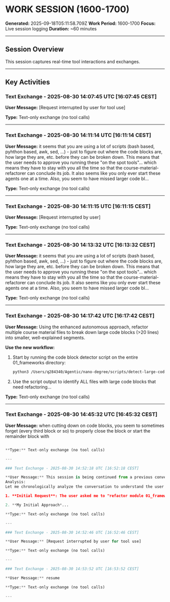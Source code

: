# WORK SESSION (1600-1700)

**Generated:** 2025-09-18T05:11:58.709Z
**Work Period:** 1600-1700
**Focus:** Live session logging
**Duration:** ~60 minutes

---

## Session Overview

This session captures real-time tool interactions and exchanges.

---

## Key Activities

### Text Exchange - 2025-08-30 14:07:45 UTC [16:07:45 CEST]

**User Message:** [Request interrupted by user for tool use]

**Type:** Text-only exchange (no tool calls)

---

### Text Exchange - 2025-08-30 14:11:14 UTC [16:11:14 CEST]

**User Message:** it seems that you are using a lot of scripts (bash based, pyhthon based, awk, sed, ...) - just to figure out where the code blocks are, how large they are, etc. before they can be broken down. This means that the user needs to approve you running these "on the spot tools"... which means they have to stay with you all the time so that the course-material-refactorer can conclude its job. It also seems like you only ever start these agents one at a time. Also, you seem to have missed larger code bl...

**Type:** Text-only exchange (no tool calls)

---

### Text Exchange - 2025-08-30 14:11:15 UTC [16:11:15 CEST]

**User Message:** [Request interrupted by user]

**Type:** Text-only exchange (no tool calls)

---

### Text Exchange - 2025-08-30 14:13:32 UTC [16:13:32 CEST]

**User Message:** it seems that you are using a lot of scripts (bash based, pyhthon based, awk, sed, ...) - just to figure out where the code blocks are, how large they are, etc. before they can be broken down. This means that the user needs to approve you running these "on the spot tools"... which means they have to stay with you all the time so that the course-material-refactorer can conclude its job. It also seems like you only ever start these agents one at a time. Also, you seem to have missed larger code bl...

**Type:** Text-only exchange (no tool calls)

---

### Text Exchange - 2025-08-30 14:17:42 UTC [16:17:42 CEST]

**User Message:** Using the enhanced autonomous approach, refactor multiple course material files to break down large code blocks (>20 lines) into smaller, well-explained segments.

**Use the new workflow:**
1. Start by running the code block detector script on the entire 01_frameworks directory:
   ```bash
   python3 /Users/q284340/Agentic/nano-degree/scripts/detect-large-code-blocks.py docs-content/01_frameworks/
   ```

2. Use the script output to identify ALL files with large code blocks that need refactoring...

**Type:** Text-only exchange (no tool calls)

---

### Text Exchange - 2025-08-30 14:45:32 UTC [16:45:32 CEST]

**User Message:** when cutting down on code blocks, you seem to sometimes forget (every third block or so) to properly close the block or start the remainder block with 
```python --> check the agent definition and produce a checker script which corrects these mistakes. This script shall also be run by the agent to ensure, the final result is properly formatted from an md perspective. Also, the code block detector should run at the beginning when making the todo list so that we can properly tick off all blocks wh...

**Type:** Text-only exchange (no tool calls)

---

### Text Exchange - 2025-08-30 14:52:18 UTC [16:52:18 CEST]

**User Message:** This session is being continued from a previous conversation that ran out of context. The conversation is summarized below:
Analysis:
Let me chronologically analyze the conversation to understand the user's requests and my responses:

1. **Initial Request**: The user asked me to "refactor module 01_frameworks to reduce large code blocks to smaller chunks with good explanations. Use the course-material-refactorer agent and work in parallel on all md-files of the module"

2. **My Initial Approach*...

**Type:** Text-only exchange (no tool calls)

---

### Text Exchange - 2025-08-30 14:52:46 UTC [16:52:46 CEST]

**User Message:** [Request interrupted by user for tool use]

**Type:** Text-only exchange (no tool calls)

---

### Text Exchange - 2025-08-30 14:53:52 UTC [16:53:52 CEST]

**User Message:** resume

**Type:** Text-only exchange (no tool calls)

---

